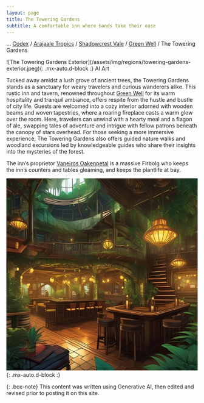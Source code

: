 ```yaml
---
layout: page
title: The Towering Gardens
subtitle: A comfortable inn where bands take their ease
---
```

<span class="breadcrumbs" markdown="1">... [Codex](/codex) / [Arajaale Tropics](/codex/regions/arajaale-tropics) / [Shadowcrest Vale](/codex/regions/shadowcrest-vale) / [Green Well](/codex/regions/green-well) / The Towering Gardens</span>
<div class="position-placeholder" markdown="1">
![The Towering Gardens Exterior](/assets/img/regions/towering-gardens-exterior.jpeg){: .mx-auto.d-block :}
<span class="ai-img">AI Art</span>
</div>

Tucked away amidst a lush grove of ancient trees, the Towering Gardens stands as a sanctuary for weary travelers and curious wanderers alike. This rustic inn and tavern, renowned throughout [Green Well](/codex/regions/green-well) for its warm hospitality and tranquil ambiance, offers respite from the hustle and bustle of city life. Guests are welcomed into a cozy interior adorned with wooden beams and woven tapestries, where a roaring fireplace casts a warm glow over the room. Here, travelers can unwind with a hearty meal and a flagon of ale, swapping tales of adventure and intrigue with fellow patrons beneath the canopy of stars overhead. For those seeking a more immersive experience, The Towering Gardens also offers guided nature walks and woodland excursions led by knowledgeable guides who share their insights into the mysteries of the forest.

The inn’s proprietor [Vaneiros Oakenpetal](/codex/characters/vaneiros-oakenpetal) is a massive Firbolg who keeps the inn’s counters and tables gleaming, and keeps the plantlife at bay.

![The Towering Gardens Interior](/assets/img/regions/towering-gardens-interior.jpeg){: .mx-auto.d-block :}

{: .box-note}
This content was written using Generative AI, then edited and revised prior to posting it on this site.